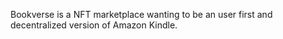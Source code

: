 Bookverse is a NFT marketplace wanting to be an user first and decentralized version of Amazon Kindle.
